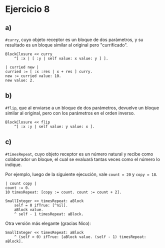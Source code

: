 # Ejercicio 8

## a)

`#curry`, cuyo objeto receptor es un bloque de dos parámetros, y su resultado es un bloque similar al original pero "currificado".

```smalltalk
BlockClosure << curry
    ^[ :x | [ :y | self value: x value: y ] ].
```

```smalltalk
| curried new |
curried := [ :x :res | x + res ] curry.
new := curried value: 10.
new value: 2.
```

## b)

`#flip`, que al enviarse a un bloque de dos parámetros, devuelve un bloque similar al original, pero con los parámetros en el orden inverso.

```smalltalk
BlockClosure << flip
    ^[ :x :y | self value: y value: x ].
```

## c)

`#timesRepeat`, cuyo objeto receptor es un número natural y recibe como colaborador un bloque, el cual se evaluará tantas veces como el número lo indique.

Por ejemplo, luego de la siguiente ejecución, vale `count = 20` y `copy = 18`.

```smalltalk
| count copy |
count := 0.
10 timesRepeat: [copy := count. count := count + 2].
```

```smalltalk
SmallInteger << timesRepeat: aBlock
    self = 0 ifTrue: [^nil].
    aBlock value.
    ^ self - 1 timesRepeat: aBlock.
```

Otra versión más elegante (gracias Nico):

```smalltalk
SmallInteger << timesRepeat: aBlock
    ^ (self > 0) ifTrue: [aBlock value. (self - 1) timesRepeat: aBlock].
```
